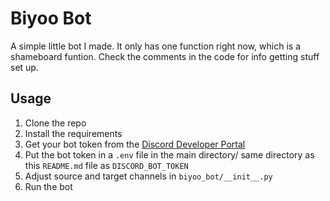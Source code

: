 # Biyoo Bot

A simple little bot I made. It only has one function right now, which is a shameboard funtion. Check the comments in the code for info getting stuff set up.

## Usage

1. Clone the repo
2. Install the requirements
3. Get your bot token from the [Discord Developer Portal](https://discord.com/developers/applications)
4. Put the bot token in a `.env` file in the main directory/ same directory as this `README.md` file as `DISCORD_BOT_TOKEN`
5. Adjust source and target channels in `biyoo_bot/__init__.py`
6. Run the bot
